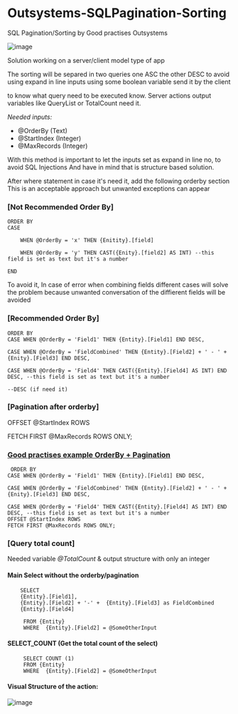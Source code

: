 # Outsystems-SQLPagination-Sorting
SQL Pagination/Sorting by Good practises Outsystems

 ![image](https://github.com/user-attachments/assets/bb8201ca-a84b-4282-8a74-b0b60b471698)


Solution working on a server/client model type of app


The sorting will be separed in two queries one ASC the other DESC to avoid using expand in line inputs using some boolean variable send it by the client

to know what query need to be executed know.
Server actions output variables like QueryList or TotalCount need it.
 

<i>Needed inputs:</i>
<ul>
 <li>@OrderBy  (Text)</li>
 <li>@StartIndex (Integer)</li>
 <li>@MaxRecords (Integer)</li>
</ul>

 
With this method is important to let the inputs set as expand in line no, to avoid SQL Injections
And have in mind that is structure based solution.

After where statement in case it's need it, add the following orderby section
This is an acceptable approach but unwanted exceptions can appear

<h3>[Not Recommended Order By]</h3>

    ORDER BY
    CASE 

        WHEN @OrderBy = 'x' THEN {Enitity}.[field]

        WHEN @OrderBy = 'y' THEN CAST({Enity}.[field2] AS INT) --this field is set as text but it's a number

    END

 

To avoid it, In case of error when combining fields different cases will solve the problem because unwanted conversation of the diffierent fields will be avoided

 

<H3>[Recommended Order By]</H3>

    ORDER BY
    CASE WHEN @OrderBy = 'Field1' THEN {Entity}.[Field1] END DESC,

    CASE WHEN @OrderBy = 'FieldCombined' THEN {Entity}.[Field2] + ' - ' + {Enity}.[Field3] END DESC,

    CASE WHEN @OrderBy = 'Field4' THEN CAST({Entity}.[Field4] AS INT) END DESC, --this field is set as text but it's a number

    --DESC (if need it)          

<h3>[Pagination after orderby]</h3>

OFFSET @StartIndex ROWS

FETCH FIRST @MaxRecords ROWS ONLY;

<h3><u>Good practises example OrderBy + Pagination </u></h3>

     ORDER BY
    CASE WHEN @OrderBy = 'Field1' THEN {Entity}.[Field1] END DESC,

    CASE WHEN @OrderBy = 'FieldCombined' THEN {Entity}.[Field2] + ' - ' + {Enity}.[Field3] END DESC,

    CASE WHEN @OrderBy = 'Field4' THEN CAST({Entity}.[Field4] AS INT) END DESC, --this field is set as text but it's a number
    OFFSET @StartIndex ROWS
    FETCH FIRST @MaxRecords ROWS ONLY;

<h3>[Query total count]</h3>

Needed variable <i>@TotalCount</i> & output structure with only an integer

<h4>Main Select without the orderby/pagination</h4>
  
        SELECT
        {Entity}.[Field1],
        {Entity}.[Field2] + '-' +  {Entity}.[Field3] as FieldCombined
        {Entity}.[Field4]

         FROM {Entity}
         WHERE  {Entity}.[Field2] = @SomeOtherInput

<h4>SELECT_COUNT (Get the total count of the select)</h4>


         SELECT COUNT (1) 
         FROM {Entity}
         WHERE  {Entity}.[Field2] = @SomeOtherInput
 

<h4>Visual Structure of the action:</h4>


![image](https://github.com/user-attachments/assets/56ba637c-4961-47ea-8e4b-ae4adb6efba7)




